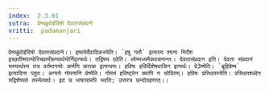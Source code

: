 ```yaml
---
index:  2.3.61
sutra:  प्रेष्यब्रुवोर्हविषो देवतासंप्रदाने
vritti:  padamanjari
---
```


	प्रेष्यब्रुवोर्हविषो देवतासंप्रदाने।। इष्यतेर्दैवादिकस्येति। `इषु गतौ` इत्यस्य श्यना निर्देश इच्छतीष्णात्योरिच्छाभीक्ष्ण्यार्थयोर्निवृत्त्यर्थः। तद्विषय एवेति। लोण्मध्यमैकवचनान्तः। देवतासंप्रदान इति। देवता संप्रदानं यस्यार्थस्य तत्र वर्तमानयोः कर्मणि कारक इत्यन्वयः। हविषः हविर्विशेषवाचिन इत्यर्थः। प्रे3ष्येति। `ब्रूहिप्रेष्य` इत्यादिना प्लुतः। अग्यये गोमयानि प्रेष्येति। गोमयं हविष्ट्वेन क्वापि न चोदितम्। हविषः प्रस्थितस्येति। प्रस्थितशब्देन यद्विशेष्यते तस्येत्यर्थः। इदं च भाषायामपि भवति; उत्तरत्र छन्दोग्रहणात्।।
